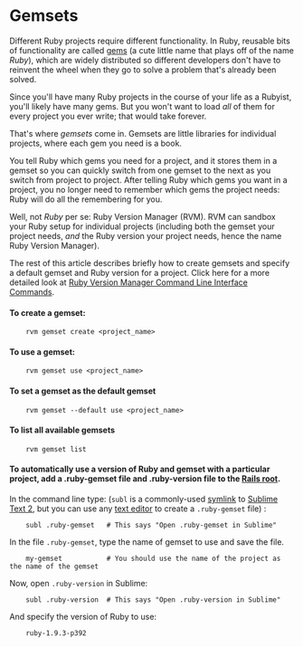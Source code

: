 # Gemsets

Different Ruby projects require different functionality. In Ruby, reusable bits of functionality are called [gems](https://github.com/brettshollenberger/ruby_wiki/blob/master/Gems.md) (a cute little name that plays off of the name _Ruby_), which are widely distributed so different developers don't have to reinvent the wheel when they go to solve a problem that's already been solved.

Since you'll have many Ruby projects in the course of your life as a Rubyist, you'll likely have many gems. But you won't want to load _all_ of them for every project you ever write; that would take forever.

That's where _gemsets_ come in. Gemsets are little libraries for individual projects, where each gem you need is a book. 

You tell Ruby which gems you need for a project, and it stores them in a gemset so you can quickly switch from one gemset to the next as you switch from project to project. After telling Ruby which gems you want in a project, you no longer need to remember which gems the project needs: Ruby will do all the remembering for you. 

Well, not _Ruby_ per se: Ruby Version Manager (RVM). RVM can sandbox your Ruby setup for individual projects (including both the gemset your project needs, _and_ the Ruby version your project needs, hence the name Ruby Version Manager). 

The rest of this article describes briefly how to create gemsets and specify a default gemset and Ruby version for a project. Click here for a more detailed look at [Ruby Version Manager Command Line Interface Commands](https://github.com/brettshollenberger/ruby_wiki/blob/master/RVM%20CLI.md).  

#### To create a gemset:
		rvm gemset create <project_name>
		
#### To use a gemset:
		
		rvm gemset use <project_name>
#### To set a gemset as the default gemset
		
		rvm gemset --default use <project_name>
#### To list all available gemsets
		
		rvm gemset list
		
#### To automatically use a version of Ruby and gemset with a particular project, add a .ruby-gemset file and .ruby-version file to the [Rails root](https://github.com/brettshollenberger/ruby_wiki/blob/master/Rails%20Root.md).

In the command line type: (`subl` is a commonly-used [symlink](https://github.com/brettshollenberger/codecabulary/blob/master/generalterms/symlink.md) to [Sublime Text 2](https://github.com/brettshollenberger/codecabulary/blob/master/sublime/sublime.md), but you can use any [text editor](http://google.com) to create a `.ruby-gemset` file) :

		subl .ruby-gemset	# This says "Open .ruby-gemset in Sublime"
		
In the file `.ruby-gemset`, type the name of gemset to use and save the file.

		my-gemset 			# You should use the name of the project as the name of the gemset
		
Now, open `.ruby-version` in Sublime:
		
		subl .ruby-version	# This says "Open .ruby-version in Sublime"
		
And specify the version of Ruby to use:
		
		ruby-1.9.3-p392	